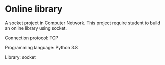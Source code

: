 # Online library
A socket project in Computer Network. This project require student to build an online library using socket.

Connection protocol: TCP

Programming language: Python 3.8

Library: socket
